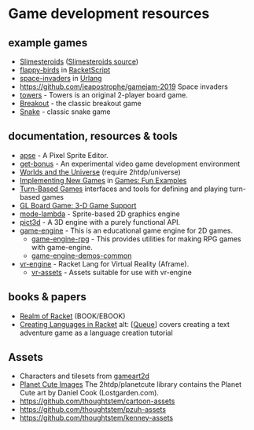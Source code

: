 # Game development resources 

## example games
* [Slimesteroids](https://samdphillips.itch.io/slimesteroids) ([Slimesteroids source](https://github.com/samdphillips/lgj_2018_10))
* [flappy-birds](http://rapture.twistedplane.com:8080/#example/flappy-birds) in [RacketScript](https://github.com/vishesh/racketscript)
* [space-invaders](https://github.com/soegaard/urlang/tree/master/urlang-examples/space-invaders) in [Urlang](https://github.com/soegaard/urlang)
* <https://github.com/jeapostrophe/gamejam-2019> Space invaders
* [towers](https://github.com/Metaxal/towers) - Towers is an original 2-player board game.
* [Breakout](https://github.com/soegaard/breakout) - the classic breakout game
* [Snake](https://github.com/bogdanp/hebi) - classic snake game

## documentation, resources & tools 

* [apse](https://github.com/jeapostrophe/apse) - A Pixel Sprite Editor.
* [get-bonus](https://github.com/get-bonus/get-bonus) - An experimental video game development environment
* [Worlds and the Universe](https://docs.racket-lang.org/teachpack/2htdpuniverse.html) (require 2htdp/universe)
* [Implementing New Games](https://docs.racket-lang.org/games/new-games.html) in [Games: Fun Examples](https://docs.racket-lang.org/games/index.html)
* [Turn-Based Games](https://docs.racket-lang.org/turn-based-game/index.html) interfaces and tools for defining and playing turn-based games
* [GL Board Game: 3-D Game Support](https://docs.racket-lang.org/gl-board-game/index.html)
* [mode-lambda](https://github.com/jeapostrophe/mode-lambda) - Sprite-based 2D graphics engine
* [pict3d](https://github.com/jeapostrophe/pict3d) - A 3D engine with a purely functional API.
* [game-engine](https://github.com/thoughtstem/game-engine) - This is an educational game engine for 2D games.
  * [game-engine-rpg](https://github.com/thoughtstem/game-engine-rpg) - This provides utilities for making RPG games with game-engine.
  * [game-engine-demos-common](https://pkgs.racket-lang.org/package/game-engine-demos-common)
* [vr-engine](https://github.com/thoughtstem/vr-engine) - Racket Lang for Virtual Reality (Aframe).
  * [vr-assets](https://github.com/thoughtstem/vr-assets) - Assets suitable for use with vr-engine

## books & papers

* [Realm of Racket](https://www.realmofracket.com) (BOOK/EBOOK)
* [Creating Languages in Racket](http://dl.acm.org/authorize?6529547)  alt: [[Queue](http://dl.acm.org/authorize?6501038)] covers creating a text adventure game as a language creation tutorial 


## Assets

* Characters and tilesets from [gameart2d](https://www.gameart2d.com/freebies.html)
* [Planet Cute Images](https://docs.racket-lang.org/teachpack/2htdpPlanet_Cute_Images.html) The 2htdp/planetcute library contains the Planet Cute art by Daniel Cook (Lostgarden.com).
* https://github.com/thoughtstem/cartoon-assets
* https://github.com/thoughtstem/pzuh-assets
* https://github.com/thoughtstem/kenney-assets


